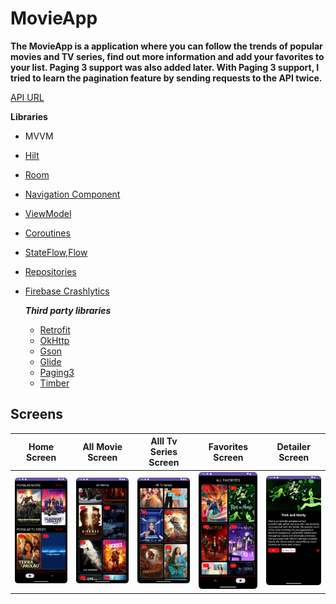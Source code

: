 # MovieApp
**The MovieApp is a application where you can follow the trends of popular movies and TV series, find out more information and add your favorites to your list. Paging 3 support was also added later.
With Paging 3 support, I tried to learn the pagination feature by sending requests to the API twice.** 

[API URL](https://developers.themoviedb.org/3/getting-started/introduction)

**Libraries**
+ MVVM 
+ [Hilt](https://developer.android.com/training/dependency-injection/hilt-android)
+ [Room](https://developer.android.com/training/data-storage/room)
+ [Navigation Component](https://developer.android.com/guide/navigation/get-started) 
+ [ViewModel](https://developer.android.com/topic/libraries/architecture/viewmodel#implement)
+ [Coroutines](https://developer.android.com/kotlin/coroutines)
+ [StateFlow,Flow](https://developer.android.com/kotlin/flow/stateflow-and-sharedflow#livedata)
+ [Repositories](https://developer.android.com/topic/architecture#data-layer)
+ [Firebase Crashlytics](https://firebase.google.com/docs/crashlytics?hl=tr)
  
  ***Third party libraries***
  - [Retrofit](https://square.github.io/retrofit/)
  - [OkHttp](https://square.github.io/okhttp/recipes/)
  - [Gson](https://github.com/google/gson)
  - [Glide](https://github.com/bumptech/glide)
  - [Paging3](https://developer.android.com/topic/libraries/architecture/paging/v3-overview)
  - [Timber](https://github.com/JakeWharton/timber)

## Screens
| Home Screen | All Movie Screen | Alll Tv Series Screen | Favorites Screen | Detailer Screen |
| --- | --- | --- | --- |--- |
| <img src="screenshots/homeFragment.png" width=150/> | <img src="screenshots/allMovie.png" width=150/> | <img src="screenshots/allTvSeries.png" width=150/> | <img src="screenshots/favoriteFragment.png" width=150/> | <img src="screenshots/detailerFragment.png" width=150/> |

